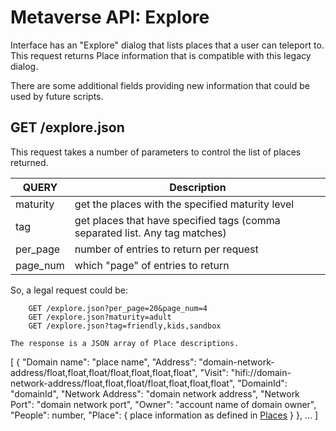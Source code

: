 # Metaverse API: Explore

Interface has an "Explore" dialog that lists places that a user can teleport to.
This request returns Place information that is compatible with this legacy dialog.

There are some additional fields providing new information that could be used
by future scripts.

## GET /explore.json

This request takes a number of parameters to control the list of places returned.

| QUERY     | Description |
| -------   | --------- |
| maturity  | get the places with the specified maturity level |
| tag       | get places that have specified tags (comma separated list. Any tag matches) |
| per_page | number of entries to return per request |
| page_num | which "page" of entries to return |

So, a legal request could be:

```
    GET /explore.json?per_page=20&page_num=4
    GET /explore.json?maturity=adult
    GET /explore.json?tag=friendly,kids,sandbox

The response is a JSON array of Place descriptions.

```
  [
    {
      "Domain name": "place name",
      "Address": "domain-network-address/float,float,float/float,float,float,float",
      "Visit": "hifi://domain-network-address/float,float,float/float,float,float,float",
      "DomainId": "domainId",
      "Network Address": "domain network address",
      "Network Port": "domain network port",
      "Owner": "account name of domain owner",
      "People": number,
      "Place": { place information as defined in [Places](./API-Places.md) }
    },
    ...
  ]
```